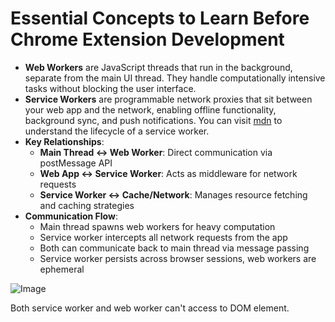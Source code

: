 # Essential Concepts to Learn Before Chrome Extension Development

<ul>
 <li><strong>Web Workers</strong> are JavaScript threads that run in the background, separate from the main UI thread. They handle computationally intensive tasks without blocking the user interface.</li>
 
 <li><strong>Service Workers</strong> are programmable network proxies that sit between your web app and the network, enabling offline functionality, background sync, and push notifications. You can visit <a href='https://developer.mozilla.org/en-US/docs/Web/API/Service_Worker_API#download_install_and_activate'> mdn</a> to understand the lifecycle of a service worker.</li>
 
 <li><strong>Key Relationships</strong>:
   <ul>
     <li><strong>Main Thread ↔ Web Worker</strong>: Direct communication via postMessage API</li>
     <li><strong>Web App ↔ Service Worker</strong>: Acts as middleware for network requests</li>
     <li><strong>Service Worker ↔ Cache/Network</strong>: Manages resource fetching and caching strategies</li>
   </ul>
 </li>
 
 <li><strong>Communication Flow</strong>:
   <ul>
     <li>Main thread spawns web workers for heavy computation</li>
     <li>Service worker intercepts all network requests from the app</li>
     <li>Both can communicate back to main thread via message passing</li>
     <li>Service worker persists across browser sessions, web workers are ephemeral</li>
   </ul>
 </li>
</ul>


![Image](https://github.com/user-attachments/assets/673014d1-88bb-4583-b546-c7b6f406353e)


Both service worker and web worker can't access to DOM element.